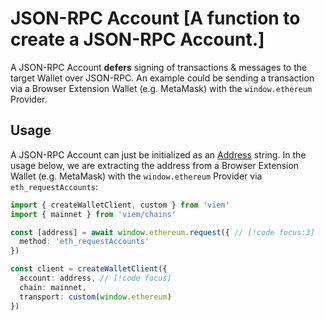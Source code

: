 # JSON-RPC Account [A function to create a JSON-RPC Account.]

A JSON-RPC Account **defers** signing of transactions & messages to the target Wallet over JSON-RPC. An example could be sending a transaction via a Browser Extension Wallet (e.g. MetaMask) with the `window.ethereum` Provider.

## Usage

A JSON-RPC Account can just be initialized as an [Address](/docs/glossary/types#address) string. In the usage below, we are extracting the address from a Browser Extension Wallet (e.g. MetaMask) with the `window.ethereum` Provider via `eth_requestAccounts`:

```ts
import { createWalletClient, custom } from 'viem'
import { mainnet } from 'viem/chains'

const [address] = await window.ethereum.request({ // [!code focus:3]
  method: 'eth_requestAccounts' 
})

const client = createWalletClient({
  account: address, // [!code focus]
  chain: mainnet,
  transport: custom(window.ethereum)
})
```
